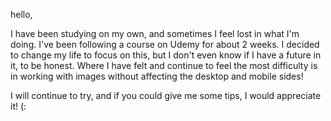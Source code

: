 hello,

I have been studying on my own, and sometimes I feel lost in what I'm doing. I've been following a course on Udemy for about 2 weeks. I decided to change my life to focus on this, but I don't even know if I have a future in it, to be honest.
Where I have felt and continue to feel the most difficulty is in working with images without affecting the desktop and mobile sides!

I will continue to try, and if you could give me some tips, I would appreciate it! (:
